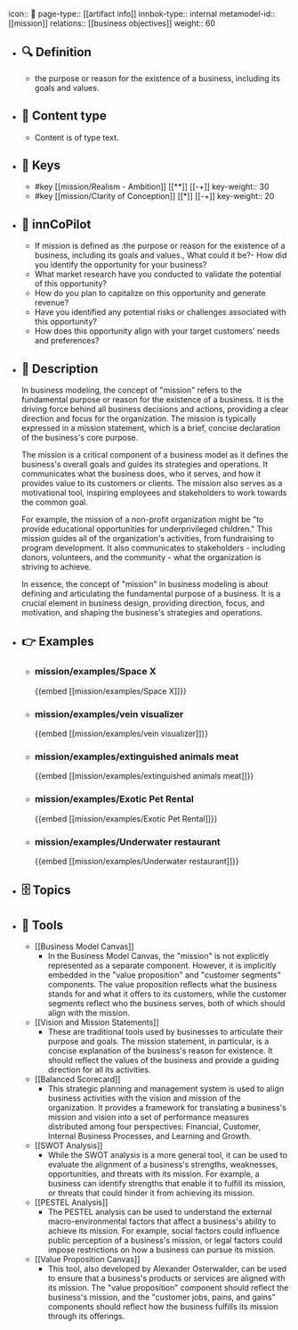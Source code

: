 icon:: 🧿
page-type:: [[artifact info]]
innbok-type:: internal
metamodel-id:: [[mission]]
relations:: [[business objectives]]
weight:: 60

- ## 🔍 Definition
  - the purpose or reason for the existence of a business, including its goals and values.
- ## 📰 Content type 
  - Content is of type text.
  
- ## 🔑 Keys
  - #key [[mission/Realism - Ambition]] [[**]] [[-+]]
    key-weight:: 30
  - #key [[mission/Clarity of Conception]] [[*]] [[-+]]
    key-weight:: 20
- ## 🤖 innCoPilot
  - If mission is defined as :the purpose or reason for the existence of a business, including its goals and values., What could it be?- How did you identify the opportunity for your business? 
  - What market research have you conducted to validate the potential of this opportunity? 
  - How do you plan to capitalize on this opportunity and generate revenue? 
  - Have you identified any potential risks or challenges associated with this opportunity? 
  - How does this opportunity align with your target customers' needs and preferences?
- ## 📖 Description
  In business modeling, the concept of "mission" refers to the fundamental purpose or reason for the existence of a business. It is the driving force behind all business decisions and actions, providing a clear direction and focus for the organization. The mission is typically expressed in a mission statement, which is a brief, concise declaration of the business's core purpose.
  
  The mission is a critical component of a business model as it defines the business's overall goals and guides its strategies and operations. It communicates what the business does, who it serves, and how it provides value to its customers or clients. The mission also serves as a motivational tool, inspiring employees and stakeholders to work towards the common goal.
  
  For example, the mission of a non-profit organization might be "to provide educational opportunities for underprivileged children." This mission guides all of the organization's activities, from fundraising to program development. It also communicates to stakeholders - including donors, volunteers, and the community - what the organization is striving to achieve.
  
  In essence, the concept of "mission" in business modeling is about defining and articulating the fundamental purpose of a business. It is a crucial element in business design, providing direction, focus, and motivation, and shaping the business's strategies and operations.
- ## 👉 Examples
  - ### mission/examples/Space X
    {{embed [[mission/examples/Space X]]}}
  - ### mission/examples/vein visualizer
    {{embed [[mission/examples/vein visualizer]]}}
  - ### mission/examples/extinguished animals meat
    {{embed [[mission/examples/extinguished animals meat]]}}
  - ### mission/examples/Exotic Pet Rental
    {{embed [[mission/examples/Exotic Pet Rental]]}}
  - ### mission/examples/Underwater restaurant
    {{embed [[mission/examples/Underwater restaurant]]}}
  
- ## 🗄️ Topics
  
- ## 🧰 Tools
  - [[Business Model Canvas]]
    - In the Business Model Canvas, the "mission" is not explicitly represented as a separate component. However, it is implicitly embedded in the "value proposition" and "customer segments" components. The value proposition reflects what the business stands for and what it offers to its customers, while the customer segments reflect who the business serves, both of which should align with the mission.
  - [[Vision and Mission Statements]]
    - These are traditional tools used by businesses to articulate their purpose and goals. The mission statement, in particular, is a concise explanation of the business's reason for existence. It should reflect the values of the business and provide a guiding direction for all its activities.
  - [[Balanced Scorecard]]
    - This strategic planning and management system is used to align business activities with the vision and mission of the organization. It provides a framework for translating a business's mission and vision into a set of performance measures distributed among four perspectives: Financial, Customer, Internal Business Processes, and Learning and Growth.
  - [[SWOT Analysis]]
    - While the SWOT analysis is a more general tool, it can be used to evaluate the alignment of a business's strengths, weaknesses, opportunities, and threats with its mission. For example, a business can identify strengths that enable it to fulfill its mission, or threats that could hinder it from achieving its mission.
  - [[PESTEL Analysis]]
    - The PESTEL analysis can be used to understand the external macro-environmental factors that affect a business's ability to achieve its mission. For example, social factors could influence public perception of a business's mission, or legal factors could impose restrictions on how a business can pursue its mission.
  - [[Value Proposition Canvas]]
    - This tool, also developed by Alexander Osterwalder, can be used to ensure that a business's products or services are aligned with its mission. The "value proposition" component should reflect the business's mission, and the "customer jobs, pains, and gains" components should reflect how the business fulfills its mission through its offerings.

